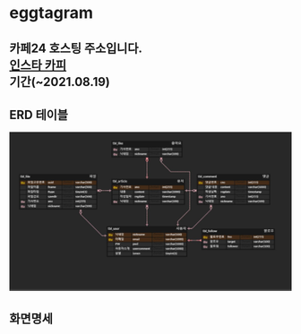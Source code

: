 # eggtagram


카페24 호스팅 주소입니다.   
[인스타 카피](http://eggman9298.cafe24.com/)   
기간(~2021.08.19)
-------------



ERD 테이블
------
![테이블 ERD ](img/ERD.JPG)


화면명세
------
